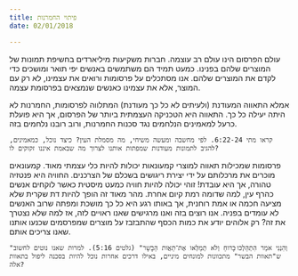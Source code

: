 ```yaml
---
title: פיתוי החמרנות
date: 02/01/2018

---
```


עולם הפרסום הינו עולם רב עוצמה. חברות משקיעות מיליארדים בחשיפת תמונות של המוצרים שלהם בפנינו. כמעט תמיד הם משתמשים באנשים יפי תואר ומושכים כדי לקדם את המוצרים שלהם. אנו מסתכלים על פרסומות ורואים את עצמינו, לא רק עם המוצר, אלא את עצמינו כאנשים שנמצאים בפרסומת עצמה. 

אמלא התאווה המעודנת (ולעיתים לא כל כך מעודנת) המתלווה לפרסומות, החמרנות לא היתה יעילה כל כך. התאווה היא הטכניקה העצמתית ביותר של הפרסום, אך היא פועלת כרעל למאמינים הנלחמים נגד סכנות החמרנות, ורוב רובנו נלחמים בזה.

`קראו מתי 6:22-24. לפי מחשבה ומעשה משיחי, מה מסמלת העין? כיצד נוכל, כמאמינים, להגיב לתמונות מעודנות שמפתות אותנו לצרוך מה שבאמת איננו זקוקים לו?`

פרסומות שמכילות תאווה למוצרי קמעונאות יכולות להיות כלי עצמתי מאוד. קמעונאים מוכרים את מרכלותם על ידי יצירת ריגושים בשכלם של הצרכנים. החוויה היא פנטזיה טהורה, אך היא עובדת! זוהי יכולה להיות חוויה כמעט מיסטית כאשר לוקחים אנשים כהרף עין, למה שדומה רמת קיום אחרת. מהר מאוד זה הופך להיות דת שקרית שלא מציעה חכמה או אמת רוחנית, אך באותו רגע היא כל כך מושכת ומפתה שרוב האנשים לא עומדים בפניה. אנו רוצים בזה ואנו מרגישים שאנו ראויים לזה, אז למה שלא נצטרך את זה? רק אלוהים יודע את כמות הכסף שהתבזבז על מוצרים שמפרסמים שכנעו אותנו שאנו צריכים אותם.

`"וְהִנְנִי אֹמֵר הִתְהַּלְכּו ּבָרּוחַ וְלֹא תְמַלְאּו אֶת־ּתַאֲֹות הַּבָׂשָר" (גלטים 5:16). למרות שאנו נוטים לחשוב ש"תאוות הבשר" מתכוונות למונחים מיניים, באילו דרכים אחרות נוכל להיות בסכנה ליפול בתאוות אלה?`